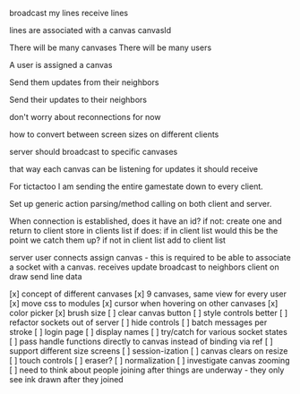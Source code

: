 broadcast my lines
receive lines

lines are associated with a canvas
canvasId

There will be many canvases
There will be many users

A user is assigned a canvas

Send them updates from their neighbors

Send their updates to their neighbors

don't worry about reconnections for now

how to convert between screen sizes on different clients

server should broadcast to specific canvases

that way each canvas can be listening for updates it should receive

For tictactoo I am sending the entire gamestate down to every client.

Set up generic action parsing/method calling on both client and server.

<!-- prettier-ignore -->
When connection is established, does it have an id?
    if not:
        create one and return to client
        store in clients list
    if does:
        if in client list
            would this be the point we catch them up?
        if not in client list
            add to client list

<!-- prettier-ignore -->
server
    user connects
        assign canvas - this is required to be able to associate a socket with a canvas.
    receives update
        broadcast to neighbors
client
    on draw
        send line data

[x] concept of different canvases
[x] 9 canvases, same view for every user
[x] move css to modules
[x] cursor when hovering on other canvases
[x] color picker
[x] brush size
[ ] clear canvas button
[ ] style controls better
[ ] refactor sockets out of server
[ ] hide controls
[ ] batch messages per stroke
[ ] login page
[ ] display names
[ ] try/catch for various socket states
[ ] pass handle functions directly to canvas instead of binding via ref
[ ] support different size screens
[ ] session-ization
[ ] canvas clears on resize
[ ] touch controls
[ ] eraser?
[ ] normalization
[ ] investigate canvas zooming
[ ] need to think about people joining after things are underway - they only see ink drawn after they joined
